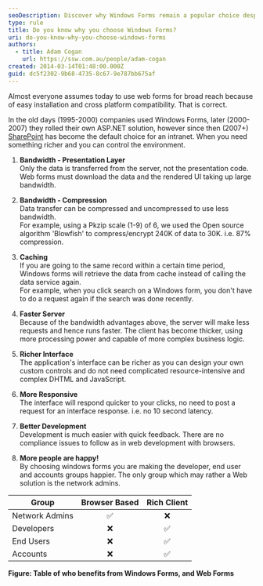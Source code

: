 ```yaml
---
seoDescription: Discover why Windows Forms remain a popular choice despite the rise of web forms, offering benefits such as bandwidth efficiency, caching, and richer interfaces.
type: rule
title: Do you know why you choose Windows Forms?
uri: do-you-know-why-you-choose-windows-forms
authors:
  - title: Adam Cogan
    url: https://ssw.com.au/people/adam-cogan
created: 2014-03-14T01:48:00.000Z
guid: dc5f2302-9b68-4735-8c67-9e787bb675af
---
```


Almost everyone assumes today to use web forms for broad reach because of easy installation and cross platform compatibility. That is correct.

In the old days (1995-2000) companies used Windows Forms, later (2000-2007) they rolled their own ASP.NET solution, however since then (2007+) [SharePoint](https://www.ssw.com.au/consulting/sharepoint) has become the default choice for an intranet. When you need something richer and you can control the environment.

<!--endintro-->

1. **Bandwidth - Presentation Layer**  
   Only the data is transferred from the server, not the presentation code. Web forms must download the data and the rendered UI taking up large bandwidth.

2. **Bandwidth - Compression**  
   Data transfer can be compressed and uncompressed to use less bandwidth.  
   For example, using a Pkzip scale (1-9) of 6, we used the Open source algorithm 'Blowfish' to compress/encrypt 240K of data to 30K. i.e. 87% compression.

3. **Caching**  
   If you are going to the same record within a certain time period, Windows forms will retrieve the data from cache instead of calling the data service again.  
   For example, when you click search on a Windows form, you don't have to do a request again if the search was done recently.

4. **Faster Server**  
   Because of the bandwidth advantages above, the server will make less requests and hence runs faster. The client has become thicker, using more processing power and capable of more complex business logic.

5. **Richer Interface**  
   The application's interface can be richer as you can design your own custom controls and do not need complicated resource-intensive and complex DHTML and JavaScript.

6. **More Responsive**  
   The interface will respond quicker to your clicks, no need to post a request for an interface response. i.e. no 10 second latency.

7. **Better Development**  
   Development is much easier with quick feedback. There are no compliance issues to follow as in web development with browsers.
8. **More people are happy!**  
   By choosing windows forms you are making the developer, end user and accounts groups happier. The only group which may rather a Web solution is the network admins.

| Group          | Browser Based | Rich Client |
| -------------- | :-----------: | :---------: |
| Network Admins |      ✅       |     ❌      |
| Developers     |      ❌       |     ✅      |
| End Users      |      ❌       |     ✅      |
| Accounts       |      ❌       |     ✅      |

**Figure: Table of who benefits from Windows Forms, and Web Forms**
